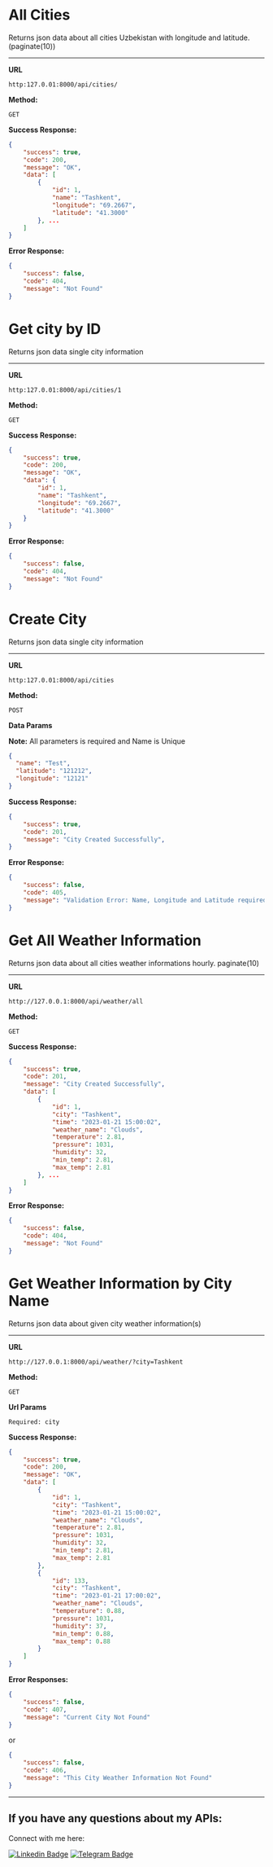 # **All Cities**

  Returns json data about all cities Uzbekistan with longitude and latitude. (paginate(10))

  -------------------------

 **URL**

  `http:127.0.01:8000/api/cities/`

 **Method:**

  `GET`

 **Success Response:**

```json
{
    "success": true,
    "code": 200,
    "message": "OK",
    "data": [
        {
            "id": 1,
            "name": "Tashkent",
            "longitude": "69.2667",
            "latitude": "41.3000"
        }, ... 
    ] 
}
```

  **Error Response:**

```json
{
    "success": false, 
    "code": 404, 
    "message": "Not Found"
}
```

# **Get city by ID**

  Returns json data single city information

  -----

 **URL**

  `http:127.0.01:8000/api/cities/1`

 **Method:**

  `GET`

 **Success Response:**

```json
{
    "success": true,
    "code": 200,
    "message": "OK",
    "data": {
        "id": 1,
        "name": "Tashkent",
        "longitude": "69.2667",
        "latitude": "41.3000"
    }
}
```

 
 **Error Response:**

```json
{
    "success": false, 
    "code": 404, 
    "message": "Not Found"
}
```

# **Create City**

  Returns json data single city information

  -----

 **URL**

  `http:127.0.01:8000/api/cities`

 **Method:**

  `POST`

  **Data Params**

  **Note:** All parameters is required and Name is Unique

  ```json
{
    "name": "Test",
    "latitude": "121212",
    "longitude": "12121"
}
  ```

 **Success Response:**

```json
{
    "success": true,
    "code": 201,
    "message": "City Created Successfully",
}
```

 
 **Error Response:**

```json
{
    "success": false,
    "code": 405,
    "message": "Validation Error: Name, Longitude and Latitude required! Name field is Unique"
}
```

# **Get All Weather Information**

  Returns json data about all cities weather informations hourly. paginate(10)

  -----

 **URL**

  `http://127.0.0.1:8000/api/weather/all`

 **Method:**

  `GET`

 **Success Response:**

```json
{
    "success": true,
    "code": 201,
    "message": "City Created Successfully",
    "data": [
        {
            "id": 1,
            "city": "Tashkent",
            "time": "2023-01-21 15:00:02",
            "weather_name": "Clouds",
            "temperature": 2.81,
            "pressure": 1031,
            "humidity": 32,
            "min_temp": 2.81,
            "max_temp": 2.81
        }, ...
    ]
}
```

 
 **Error Response:**

```json
{
    "success": false,
    "code": 404,
    "message": "Not Found"
}
```

# **Get Weather Information by City Name**

  Returns json data about given city weather information(s)

  -----

 **URL**

  `http://127.0.0.1:8000/api/weather/?city=Tashkent`

 **Method:**

  `GET`

  **Url Params**

  `Required: city`

 **Success Response:**

```json
{
    "success": true,
    "code": 200,
    "message": "OK",
    "data": [
        {
            "id": 1,
            "city": "Tashkent",
            "time": "2023-01-21 15:00:02",
            "weather_name": "Clouds",
            "temperature": 2.81,
            "pressure": 1031,
            "humidity": 32,
            "min_temp": 2.81,
            "max_temp": 2.81
        },
        {
            "id": 133,
            "city": "Tashkent",
            "time": "2023-01-21 17:00:02",
            "weather_name": "Clouds",
            "temperature": 0.88,
            "pressure": 1031,
            "humidity": 37,
            "min_temp": 0.88,
            "max_temp": 0.88
        }
    ]
}
```

 
 **Error Responses:**

```json
{
    "success": false,
    "code": 407,
    "message": "Current City Not Found"
}
```
or

```json
{
    "success": false,
    "code": 406,
    "message": "This City Weather Information Not Found"
}
```

---

## **If you have any questions about my APIs:**

Connect with me here:

[![Linkedin Badge](https://img.shields.io/badge/-Orifjon_Oripov-blue?style=flat-square&logo=Linkedin&logoColor=white&link=https://www.linkedin.com/in/orifjon-orifov-a17125212/)](https://www.linkedin.com/in/orifjon-orifov-a17125212/) 
[![Telegram Badge](https://img.shields.io/badge/@orifjon_oripov-2CA5E0?style=flat-square&logo=telegram&logoColor=white&link=https://t.me/orifjon_oripov)](https://t.me/orifjon_oripov)



